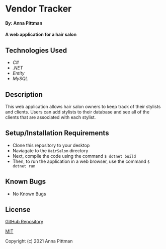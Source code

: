# Vendor Tracker

#### By: Anna Pittman

#### A web application for a hair salon

## Technologies Used

* _C#_
* _.NET_
* _Entity_
* _MySQL_

## Description

This web application allows hair salon owners to keep track of their stylists and clients. Users can add stylists to their database and see all of the clients that are associated with each stylist.  

## Setup/Installation Requirements

* Clone this repository to your desktop 
* Naviagate to the `HairSalon` directory 
* Next, compile the code using the command `$ dotnet build` 
* Then, to run the application in a web browser, use the command `$ dotnet run`



## Known Bugs

* No Known Bugs

## License

[GitHub Repository](https://github.com/an12346/eau-claires-salon)

[MIT](https://opensource.org/licenses/MIT)

Copyright (c) 2021 Anna Pittman
